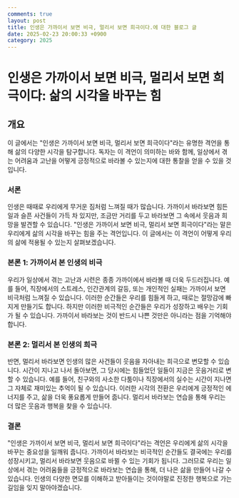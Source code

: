 ```yaml
---
comments: true
layout: post
title: 인생은 가까이서 보면 비극, 멀리서 보면 희극이다.에 대한 블로그 글
date: 2025-02-23 20:00:33 +0900
category: 2025
---
```


# 인생은 가까이서 보면 비극, 멀리서 보면 희극이다: 삶의 시각을 바꾸는 힘

## 개요
이 글에서는 "인생은 가까이서 보면 비극, 멀리서 보면 희극이다"라는 유명한 격언을 통해 삶의 다양한 시각을 탐구합니다. 독자는 이 격언이 의미하는 바와 함께, 일상에서 겪는 어려움과 고난을 어떻게 긍정적으로 바라볼 수 있는지에 대한 통찰을 얻을 수 있을 것입니다.

### 서론
인생은 때때로 우리에게 무거운 짐처럼 느껴질 때가 많습니다. 가까이서 바라보면 힘든 일과 슬픈 사건들이 가득 차 있지만, 조금만 거리를 두고 바라보면 그 속에서 웃음과 희망을 발견할 수 있습니다. "인생은 가까이서 보면 비극, 멀리서 보면 희극이다"라는 말은 우리에게 삶의 시각을 바꾸는 힘을 주는 격언입니다. 이 글에서는 이 격언이 어떻게 우리의 삶에 적용될 수 있는지 살펴보겠습니다.

### 본론 1: 가까이서 본 인생의 비극
우리가 일상에서 겪는 고난과 시련은 종종 가까이에서 바라볼 때 더욱 두드러집니다. 예를 들어, 직장에서의 스트레스, 인간관계의 갈등, 또는 개인적인 실패는 가까이서 보면 비극처럼 느껴질 수 있습니다. 이러한 순간들은 우리를 힘들게 하고, 때로는 절망감에 빠지게 만들기도 합니다. 하지만 이러한 비극적인 순간들은 우리가 성장하고 배우는 기회가 될 수 있습니다. 가까이서 바라보는 것이 반드시 나쁜 것만은 아니라는 점을 기억해야 합니다.

### 본론 2: 멀리서 본 인생의 희극
반면, 멀리서 바라보면 인생의 많은 사건들이 웃음을 자아내는 희극으로 변모할 수 있습니다. 시간이 지나고 나서 돌아보면, 그 당시에는 힘들었던 일들이 지금은 웃음거리로 변할 수 있습니다. 예를 들어, 친구와의 사소한 다툼이나 직장에서의 실수는 시간이 지나면 그 자체로 재미있는 추억이 될 수 있습니다. 이러한 시각의 전환은 우리에게 긍정적인 에너지를 주고, 삶을 더욱 풍요롭게 만들어 줍니다. 멀리서 바라보는 연습을 통해 우리는 더 많은 웃음과 행복을 찾을 수 있습니다.

### 결론
"인생은 가까이서 보면 비극, 멀리서 보면 희극이다"라는 격언은 우리에게 삶의 시각을 바꾸는 중요성을 일깨워 줍니다. 가까이서 바라보는 비극적인 순간들도 결국에는 우리를 성장시키고, 멀리서 바라보면 웃음으로 바뀔 수 있는 기회가 됩니다. 그러므로 우리는 일상에서 겪는 어려움들을 긍정적으로 바라보는 연습을 통해, 더 나은 삶을 만들어 나갈 수 있습니다. 인생의 다양한 면모를 이해하고 받아들이는 것이야말로 진정한 행복으로 가는 길임을 잊지 말아야겠습니다.